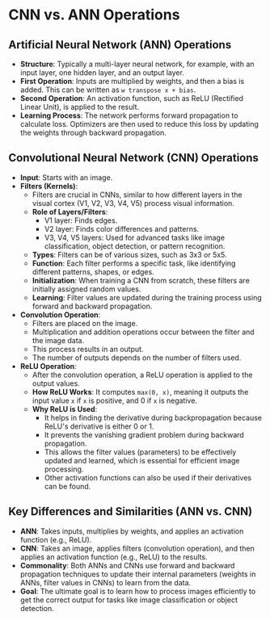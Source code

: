 # CNN vs. ANN Operations

## Artificial Neural Network (ANN) Operations

*   **Structure**: Typically a multi-layer neural network, for example, with an input layer, one hidden layer, and an output layer.
*   **First Operation**: Inputs are multiplied by weights, and then a bias is added. This can be written as `w transpose x + bias`.
*   **Second Operation**: An activation function, such as ReLU (Rectified Linear Unit), is applied to the result.
*   **Learning Process**: The network performs forward propagation to calculate loss. Optimizers are then used to reduce this loss by updating the weights through backward propagation.

## Convolutional Neural Network (CNN) Operations

*   **Input**: Starts with an image.
*   **Filters (Kernels)**:
    *   Filters are crucial in CNNs, similar to how different layers in the visual cortex (V1, V2, V3, V4, V5) process visual information.
    *   **Role of Layers/Filters**:
        *   V1 layer: Finds edges.
        *   V2 layer: Finds color differences and patterns.
        *   V3, V4, V5 layers: Used for advanced tasks like image classification, object detection, or pattern recognition.
    *   **Types**: Filters can be of various sizes, such as 3x3 or 5x5.
    *   **Function**: Each filter performs a specific task, like identifying different patterns, shapes, or edges.
    *   **Initialization**: When training a CNN from scratch, these filters are initially assigned random values.
    *   **Learning**: Filter values are updated during the training process using forward and backward propagation.
*   **Convolution Operation**:
    *   Filters are placed on the image.
    *   Multiplication and addition operations occur between the filter and the image data.
    *   This process results in an output.
    *   The number of outputs depends on the number of filters used.
*   **ReLU Operation**:
    *   After the convolution operation, a ReLU operation is applied to the output values.
    *   **How ReLU Works**: It computes `max(0, x)`, meaning it outputs the input value `x` if `x` is positive, and 0 if `x` is negative.
    *   **Why ReLU is Used**:
        *   It helps in finding the derivative during backpropagation because ReLU's derivative is either 0 or 1.
        *   It prevents the vanishing gradient problem during backward propagation.
        *   This allows the filter values (parameters) to be effectively updated and learned, which is essential for efficient image processing.
        *   Other activation functions can also be used if their derivatives can be found.

## Key Differences and Similarities (ANN vs. CNN)

*   **ANN**: Takes inputs, multiplies by weights, and applies an activation function (e.g., ReLU).
*   **CNN**: Takes an image, applies filters (convolution operation), and then applies an activation function (e.g., ReLU) to the results.
*   **Commonality**: Both ANNs and CNNs use forward and backward propagation techniques to update their internal parameters (weights in ANNs, filter values in CNNs) to learn from the data.
*   **Goal**: The ultimate goal is to learn how to process images efficiently to get the correct output for tasks like image classification or object detection.